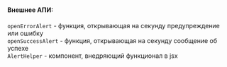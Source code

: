 ###  

<h4>Внешнее АПИ:</h4>

```openErrorAlert``` - функция, открывающая на секунду предупреждение или ошибку
</br>
```openSuccessAlert``` - функция, открывающая на секунду сообщение об успехе
</br>
```AlertHelper``` - компонент, внедряющий функционал в jsx
